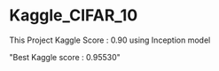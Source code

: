# Kaggle_CIFAR_10

This Project Kaggle Score : 0.90 using Inception model

"Best Kaggle score : 0.95530"
	
